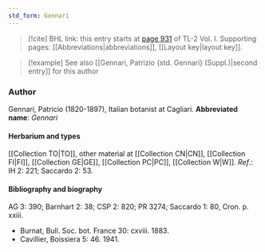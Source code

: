 ```yaml
---
std_form: Gennari
---
```


> [!cite] BHL link: this entry starts at [page 931](https://www.biodiversitylibrary.org/page/33121062) of TL-2 Vol. I.
> Supporting pages: [[Abbreviations|abbreviations]], [[Layout key|layout key]].

> [!example] See also [[Gennari, Patrizio {std. Gennari} (Suppl.)|second entry]] for this author

### Author

Gennari, Patricio (1820-1897), Italian botanist at Cagliari. 
**Abbreviated name**: *Gennari*

#### Herbarium and types

[[Collection TO|TO]], other material at [[Collection CN|CN]], [[Collection FI|FI]], [[Collection GE|GE]], [[Collection PC|PC]], [[Collection W|W]].
*Ref*.: IH 2: 221; Saccardo 2: 53.

#### Bibliography and biography

AG 3: 390; Barnhart 2: 38; CSP 2: 820; PR 3274; Saccardo 1: 80, Cron. p. xxiii.
- Burnat, Bull. Soc. bot. France 30: cxviii. 1883.
- Cavillier, Boissiera 5: 46. 1941.

